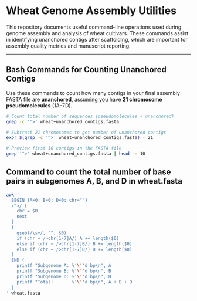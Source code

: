 # Wheat Genome Assembly Utilities

This repository documents useful command-line operations used during genome assembly and analysis of wheat cultivars. These commands assist in identifying unanchored contigs after scaffolding, which are important for assembly quality metrics and manuscript reporting.

---

## Bash Commands for Counting Unanchored Contigs

Use these commands to count how many contigs in your final assembly FASTA file are **unanchored**, assuming you have **21 chromosome pseudomolecules** (1A–7D).

```bash
# Count total number of sequences (pseudomolecules + unanchored)
grep -c '^>' wheat+unanchored_contigs.fasta

# Subtract 21 chromosomes to get number of unanchored contigs
expr $(grep -c '^>' wheat+unanchored_contigs.fasta) - 21

# Preview first 10 contigs in the FASTA file
grep '^>' wheat+unanchored_contigs.fasta | head -n 10
```

## Command to count the total number of base pairs in subgenomes A, B, and D in wheat.fasta

```bash
awk '
  BEGIN {A=0; B=0; D=0; chr=""}
  /^>/ {
    chr = $0
    next
  }
  {
    gsub(/\s+/, "", $0)
    if (chr ~ />chr[1-7]A/) A += length($0)
    else if (chr ~ />chr[1-7]B/) B += length($0)
    else if (chr ~ />chr[1-7]D/) D += length($0)
  }
  END {
    printf "Subgenome A: %'\''d bp\n", A
    printf "Subgenome B: %'\''d bp\n", B
    printf "Subgenome D: %'\''d bp\n", D
    printf "Total:       %'\''d bp\n", A + B + D
  }
' wheat.fasta
```

